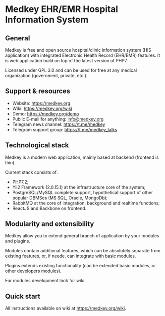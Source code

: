 Medkey EHR/EMR Hospital Information System
==========================================

## General

Medkey is free and open source hospital/clinic information system (HIS application) with integrated Electronic Health 
Record (EHR/EMR) features. It is web application build on top of the latest version of PHP7.

Licensed under GPL 3.0 and can be used for free at any medical organization (government, private, etc.).

## Support & resources

* Website: https://medkey.org
* Wiki: https://medkey.org/wiki
* Demo: https://medkey.org/demo
* Public E-mail for anything: info@medkey.org
* Telegram news channel: https://t.me/medkey
* Telegram support group: https://t.me/medkey_talks

## Technological stack

Medkey is a modern web application, mainly based at backend (frontend is thin).

Current stack consists of:

* PHP7.2;
* Yii2 Framework (2.0.15.1) at the infrastructure core of the system;
* PostgreSQL/MySQL complete support, hypothetical support of other popular DBMSes (MS SQL, Oracle, MongoDb);
* RabbitMQ at the core of integration, background and realtime functions;
* ReactJS and Backbone on frontend.

## Modularity and extensibility

Medkey allow you to extend general branch of application by your modules and plugins. 

Modules contain additional features, which can be absolutely separate from existing features, or, if neede, can integrate
with basic modules.

Plugins extends existing functionality (can be extended basic modules, or other developers modules).

For modules development look for wiki.

## Quick start

All instructions available on wiki at https://medkey.org/wiki.